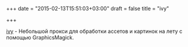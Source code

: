 +++
date = "2015-02-13T15:51:03+03:00"
draft = false
title = "ivy"

+++

<p><a href="https://github.com/plimble/ivy">ivy</a>&nbsp;- Небольшой прокси для обработки ассетов и картинок на лету с помощью&nbsp;GraphicsMagick.&nbsp;</p>

